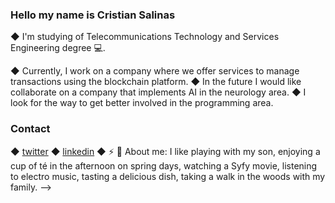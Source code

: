 ### Hello my name is Cristian Salinas 
◆ I'm studying of Telecommunications Technology and Services Engineering degree 💻.
<!--
![](https://github.com/CrisOUC/Captura de pantalla 2022-11-03 a las 23.04.47.png)
**CrisUOC/CrisUOC** is a ✨ _special_ ✨ repository because its `README.md` (this file) appears on your GitHub profile.-->
◆ Currently, I work on a company where we offer services to manage transactions using the blockchain platform.
◆ In the future I would like collaborate on a company that implements AI in the neurology area.
◆ I look for the way to get better involved in the programming area.
### Contact
◆ [twitter](https://twitter.com/scris15)
◆ [linkedin](https://www.linkedin.com/feed/)
◆ ⚡ 💬 About me: I like playing with my son, enjoying a cup of té in the afternoon on spring days, watching a Syfy movie, listening to electro music, tasting a delicious dish, taking a walk in the woods with my family.
-->
